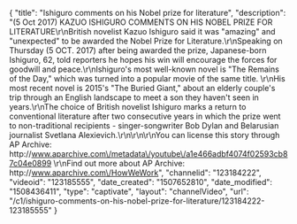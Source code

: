 {
    "title": "Ishiguro comments on his Nobel prize for literature",
    "description": "(5 Oct 2017) KAZUO ISHIGURO COMMENTS ON HIS NOBEL PRIZE FOR LITERATURE\r\nBritish novelist Kazuo Ishiguro said it was \"amazing\" and \"unexpected\" to be awarded the Nobel Prize for Literature.\r\nSpeaking on Thursday (5 OCT. 2017) after being awarded the prize, Japanese-born Ishiguro, 62, told reporters he hopes his win will encourage the forces for goodwill and peace.\r\nIshiguro's most well-known novel is \"The Remains of the Day,\" which was turned into a popular movie of the same title. \r\nHis most recent novel is 2015's \"The Buried Giant,\" about an elderly couple's trip through an English landscape to meet a son they haven't seen in years.\r\nThe choice of British novelist Ishiguro marks a return to conventional literature after two consecutive years in which the prize went to non-traditional recipients - singer-songwriter Bob Dylan and Belarusian journalist Svetlana Alexievich.\r\n\r\n\r\nYou can license this story through AP Archive: http:\/\/www.aparchive.com\/metadata\/youtube\/a1e466adbf4074f02593cb87c04e0899 \r\nFind out more about AP Archive: http:\/\/www.aparchive.com\/HowWeWork",
    "channelid": "123184222",
    "videoid": "123185555",
    "date_created": "1507652810",
    "date_modified": "1508436411",
    "type": "captivate",
    "layout": "channelVideo",
    "url": "\/c1\/ishiguro-comments-on-his-nobel-prize-for-literature\/123184222-123185555"
}